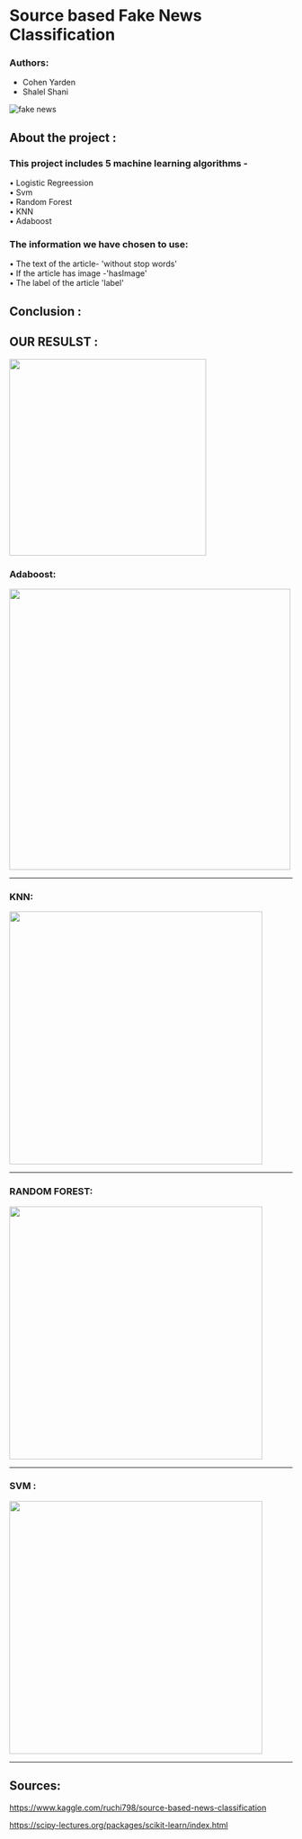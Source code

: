 # Source based Fake News Classification
 ### Authors:  
 * Cohen Yarden     
 * Shalel Shani  
 
 

![fake news](https://user-images.githubusercontent.com/57362284/107548109-ef7c3480-6bd6-11eb-9537-7d549984fceb.jpg)


## About the project :
### This project includes 5 machine learning algorithms -    
•	Logistic Regreession    
•	Svm    
•	Random Forest    
•	KNN    
•	Adaboost    
  
  
### The information we have chosen to use:
•	The text of the article- 'without stop words'   
• If the article has image -'hasImage'   
• The label of the article 'label'      

## Conclusion :   
 
  



## OUR RESULST :  

<img src ="https://user-images.githubusercontent.com/57362284/107552548-5223ff00-6bdc-11eb-9ea6-091876d43f63.jpeg" width="350">

### Adaboost:
<img src ="https://user-images.githubusercontent.com/57362284/107551349-d4132880-6bda-11eb-94bf-d292ce0b7a0b.jpeg" width="500">  

______________________________________________________________________________________________________________________________  


### KNN:
<img src ="https://user-images.githubusercontent.com/57362284/107551552-15a3d380-6bdb-11eb-853b-1fc482b42ab9.jpeg" width="450">

______________________________________________________________________________________________________________________________      


### RANDOM FOREST:  
<img src ="https://user-images.githubusercontent.com/57361588/107554134-328dd600-6bde-11eb-9484-fffb29b81313.png" width="450">

______________________________________________________________________________________________________________________________    


### SVM :  
<img src ="https://user-images.githubusercontent.com/57361588/107555220-91a01a80-6bdf-11eb-811a-9679c39b3a2c.png" width="450">

______________________________________________________________________________________________________________________________    
## Sources: 
https://www.kaggle.com/ruchi798/source-based-news-classification  

https://scipy-lectures.org/packages/scikit-learn/index.html  
